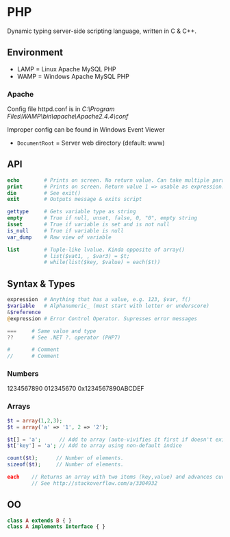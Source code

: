 
# PHP

Dynamic typing server-side scripting language, written in C & C++.

## Environment

* LAMP = Linux Apache MySQL PHP
* WAMP = Windows Apache MySQL PHP

### Apache

Config file httpd.conf is in _C:\Program Files\WAMP\bin\apache\Apache2.4.4\conf_

Improper config can be found in Windows Event Viewer

* `DocumentRoot` = Server web directory (default: www)

## API

```PHP
echo        # Prints on screen. No return value. Can take multiple parameters. Little faster than print.
print       # Prints on screen. Return value 1 => usable as expression. Take one parameter. Slower than echo.
die         # See exit()
exit        # Outputs message & exits script

gettype     # Gets variable type as string
empty       # True if null, unset, false, 0, "0", empty string
isset       # True if variable is set and is not null
is_null     # True if variable is null
var_dump    # Raw view of variable

list        # Tuple-like lvalue. Kinda opposite of array()
            # list($vat1, , $var3) = $t;
            # while(list($key, $value) = each($t))
```

## Syntax & Types

```PHP
expression  # Anything that has a value, e.g. 123, $var, f()
$variable   # Alphanumeric_ (must start with letter or underscore)
&$reference
@expression # Error Control Operator. Supresses error messages

===     # Same value and type
??      # See .NET ?. operator (PHP7)

#       # Comment
//      # Comment
```

### Numbers

1234567890
012345670
0x1234567890ABCDEF

### Arrays

```PHP
$t = array(1,2,3);
$t = array('a' => '1', 2 => '2');

$t[] = 'a';      // Add to array (auto-vivifies it first if doesn't exist)
$t['key'] = 'a'; // Add to array using non-default indice

count($t);      // Number of elements.
sizeof($t);     // Number of elements.

each    // Returns an array with two items (key,value) and advances cursor
        // See http://stackoverflow.com/a/3304932
```

## OO

```PHP
class A extends B { }
class A implements Interface { }
```
